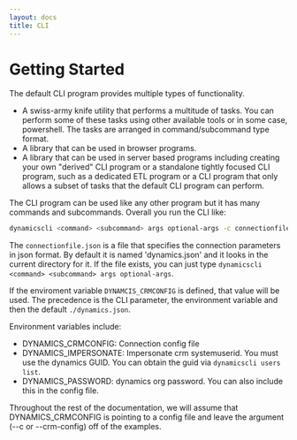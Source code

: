 ```yaml
---
layout: docs
title: CLI
---
```


# Getting Started

The default CLI program provides multiple types of functionality.

* A swiss-army knife utility that performs a multitude of tasks. You can perform
  some of these tasks using other available tools or in some case,
  powershell. The tasks are arranged in command/subcommand type format.
* A library that can be used in browser programs.
* A library that can be used in server based programs including creating your
  own "derived" CLI program or a standalone tightly focused CLI program, such as
  a dedicated ETL program or a CLI program that only allows a subset of tasks
  that the default CLI program can perform.

The CLI program can be used like any other program but it has many commands and
subcommands. Overall you run the CLI like:

```sh
dynamicscli <command> <subcommand> args optional-args -c connectionfile.json
```

The `connectionfile.json` is a file that specifies the connection parameters in
json format. By default it is named 'dynamics.json' and it looks in the current
directory for it. If the file exists, you can just type `dynamicscli <command>
<subcommand> args optional-args`.

If the enviroment variable `DYNAMCIS_CRMCONFIG` is defined, that value will be
used. The precedence is the CLI parameter, the environment variable and then the
default `./dynamics.json`.

Environment variables include:

* DYNAMICS_CRMCONFIG: Connection config file
* DYNAMICS_IMPERSONATE: Impersonate crm systemuserid. You must use the dynamics GUID. You can obtain the guid via `dynamicscli users list`.
* DYNAMICS_PASSWORD: dynamics org password. You can also include this in the config file.

Throughout the rest of the documentation, we will assume that DYNAMICS_CRMCONFIG
is pointing to a config file and leave the argument (--c or --crm-config) off of
the examples.
